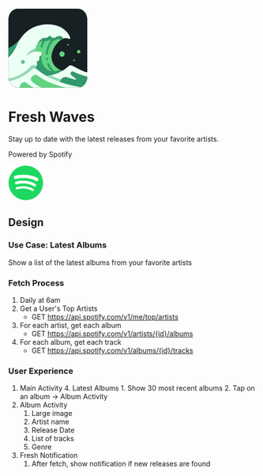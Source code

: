 ![](img/wave_icon_rounded.png)

# Fresh Waves
Stay up to date with the latest releases from your favorite artists.

Powered by Spotify

![](img/spotify.png)

## Design

### Use Case: Latest Albums

Show a list of the latest albums from your favorite artists

### Fetch Process

1. Daily at 6am
2. Get a User's Top Artists
    - GET https://api.spotify.com/v1/me/top/artists
3. For each artist, get each album
    - GET https://api.spotify.com/v1/artists/{id}/albums
4. For each album, get each track
    - GET https://api.spotify.com/v1/albums/{id}/tracks

### User Experience

1. Main Activity
    4. Latest Albums
        1. Show 30 most recent albums
        2. Tap on an album -> Album Activity
2. Album Activity
    1. Large image
    2. Artist name
    3. Release Date
    4. List of tracks
    5. Genre
3. Fresh Notification
    1. After fetch, show notification if new releases are found
